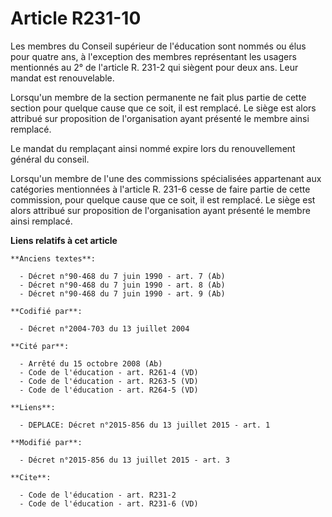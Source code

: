 # Article R231-10

Les membres du Conseil supérieur de l'éducation sont nommés ou élus pour quatre ans, à l'exception des membres représentant
les usagers mentionnés au 2° de l'article R. 231-2 qui siègent pour deux ans. Leur mandat est renouvelable. 

Lorsqu'un membre de la section permanente ne fait plus partie de cette section pour quelque cause que ce soit, il est
remplacé. Le siège est alors attribué sur proposition de l'organisation ayant présenté le membre ainsi remplacé. 

Le mandat du remplaçant ainsi nommé expire lors du renouvellement général du conseil. 

Lorsqu'un membre de l'une des commissions spécialisées appartenant aux catégories mentionnées à l'article R. 231-6 cesse de
faire partie de cette commission, pour quelque cause que ce soit, il est remplacé. Le siège est alors attribué sur
proposition de l'organisation ayant présenté le membre ainsi remplacé.

**Liens relatifs à cet article**

	**Anciens textes**:

	  - Décret n°90-468 du 7 juin 1990 - art. 7 (Ab)
	  - Décret n°90-468 du 7 juin 1990 - art. 8 (Ab)
	  - Décret n°90-468 du 7 juin 1990 - art. 9 (Ab)

	**Codifié par**:

	  - Décret n°2004-703 du 13 juillet 2004

	**Cité par**:

	  - Arrêté du 15 octobre 2008 (Ab)
	  - Code de l'éducation - art. R261-4 (VD)
	  - Code de l'éducation - art. R263-5 (VD)
	  - Code de l'éducation - art. R264-5 (VD)

	**Liens**:

	  - DEPLACE: Décret n°2015-856 du 13 juillet 2015 - art. 1

	**Modifié par**:

	  - Décret n°2015-856 du 13 juillet 2015 - art. 3

	**Cite**:

	  - Code de l'éducation - art. R231-2
	  - Code de l'éducation - art. R231-6 (VD)
